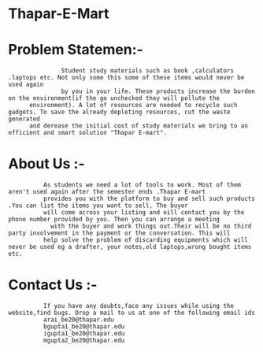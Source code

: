 # Thapar-E-Mart
# Problem Statemen:-
                   Student study materials such as book ,calculators .laptops etc. Not only some this some of these items would never be used again
                   by you in your life. These products increase the burden on the environment(if the go unchecked they will pollute the
		  environment). A lot of resources are needed to recycle such gadgets. To save the already depleting resources, cut the waste generated
		  and derease the initial cost of study materials we bring to an efficient and smart solution "Thapar E-mart".
# About Us :- 
              As students we need a lot of tools to work. Most of them aren't used again after the semester ends .Thapar E-mart
              provides you with the platform to buy and sell such products .You can list the items you want to sell, The buyer 
              will come across your listing and eill contact you by the phone number provided by you. Then you can arrange a meeting
	            with the buyer and work things out.Their will be no third party involvement in the payment or the conversation. This will 
              help solve the problem of discarding equipments which will never be used eg a drafter, your notes,old laptops,wrong bought items etc. 
# Contact Us :- 
              If you have any doubts,face any issues while using the website,find bugs. Drop a mail to us at one of the following email ids
              arai_be20@thapar.edu
              bgupta1_be20@thapar.edu
              igupta1_be20@thapar.edu
              mgupta2_be20@thapar.edu
              
